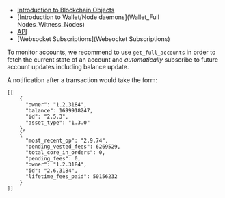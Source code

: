 * [Introduction to Blockchain Objects](Blockchain-Objects)
* [Introduction to Wallet/Node daemons](Wallet_Full Nodes_Witness_Nodes)
* [API](API)
* [Websocket Subscriptions](Websocket Subscriptions)

To monitor accounts, we recommend to use `get_full_accounts` in order to fetch
the current state of an account and *automatically* subscribe to future account
updates including balance update.

A notification after a transaction would take the form:

    [[
        {
          "owner": "1.2.3184", 
          "balance": 1699918247, 
          "id": "2.5.3", 
          "asset_type": "1.3.0"
        }, 
        {
          "most_recent_op": "2.9.74", 
          "pending_vested_fees": 6269529, 
          "total_core_in_orders": 0, 
          "pending_fees": 0, 
          "owner": "1.2.3184", 
          "id": "2.6.3184", 
          "lifetime_fees_paid": 50156232
        }
    ]]
